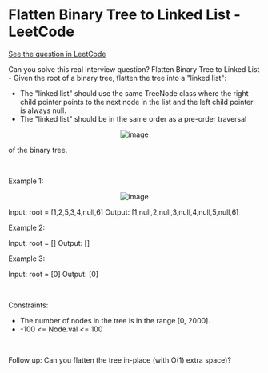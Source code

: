 # Flatten Binary Tree to Linked List - LeetCode
[See the question in LeetCode](https://leetcode.com/problems/flatten-binary-tree-to-linked-list/submissions/1623917771/?envType=study-plan-v2&envId=top-interview-150)

Can you solve this real interview question? Flatten Binary Tree to Linked List - Given the root of a binary tree, flatten the tree into a "linked list":

 * The "linked list" should use the same TreeNode class where the right child pointer points to the next node in the list and the left child pointer is always null.
 * The "linked list" should be in the same order as a pre-order traversal 
<p align="center">
  <img src="https://en.wikipedia.org/wiki/Tree_traversal#Pre-order,_NLR" alt="image" >
</p>
 of the binary tree.

 

Example 1:


<p align="center">
  <img src="https://assets.leetcode.com/uploads/2021/01/14/flaten.jpg" alt="image" >
</p>



Input: root = [1,2,5,3,4,null,6]
Output: [1,null,2,null,3,null,4,null,5,null,6]


Example 2:


Input: root = []
Output: []


Example 3:


Input: root = [0]
Output: [0]


 

Constraints:

 * The number of nodes in the tree is in the range [0, 2000].
 * -100 <= Node.val <= 100

 

Follow up: Can you flatten the tree in-place (with O(1) extra space)?
